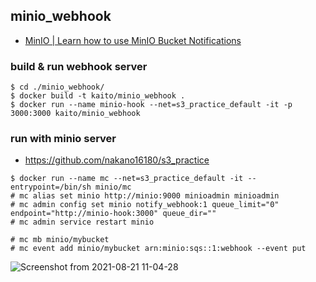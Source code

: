 ## minio_webhook

- [MinIO | Learn how to use MinIO Bucket Notifications](https://docs.min.io/docs/minio-bucket-notification-guide.html#webhooks)
### build & run webhook server

```
$ cd ./minio_webhook/
$ docker build -t kaito/minio_webhook .
$ docker run --name minio-hook --net=s3_practice_default -it -p 3000:3000 kaito/minio_webhook
```

### run with minio server

- https://github.com/nakano16180/s3_practice

```
$ docker run --name mc --net=s3_practice_default -it --entrypoint=/bin/sh minio/mc
# mc alias set minio http://minio:9000 minioadmin minioadmin
# mc admin config set minio notify_webhook:1 queue_limit="0"  endpoint="http://minio-hook:3000" queue_dir=""
# mc admin service restart minio

# mc mb minio/mybucket
# mc event add minio/mybucket arn:minio:sqs::1:webhook --event put
```

![Screenshot from 2021-08-21 11-04-28](https://user-images.githubusercontent.com/36945685/130307335-87485c1a-5200-4ea2-a0e3-ce6f66cf90ed.png)
